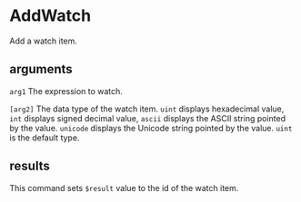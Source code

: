 # AddWatch

Add a watch item.

## arguments

`arg1` The expression to watch.

`[arg2]` The data type of the watch item. `uint` displays hexadecimal value, `int` displays signed decimal value, `ascii` displays the ASCII string pointed by the value. `unicode` displays the Unicode string pointed by the value. `uint` is the default type.

## results

This command sets `$result` value to the id of the watch item.